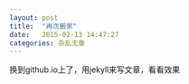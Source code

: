 ```yaml
---
layout: post
title:  "再次搬家"
date:   2015-02-13 14:47:27
categories: 杂乱无章
---
```


换到github.io上了，用jekyll来写文章，看看效果
